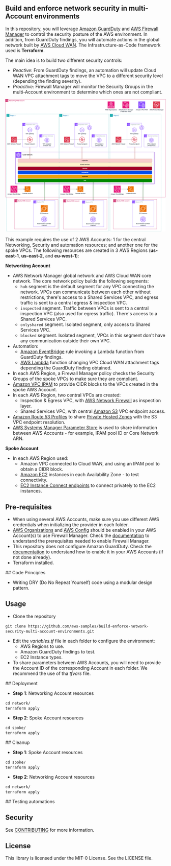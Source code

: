 ## Build and enforce network security in multi-Account environments

In this repository, you will leverage [Amazon GuardDuty](https://aws.amazon.com/guardduty/) and [AWS Firewall Manager](https://aws.amazon.com/es/firewall-manager/) to control the security posture of the AWS environment. In addition, from GuardDuty findings, you will automate actions in the global network built by [AWS Cloud WAN](https://aws.amazon.com/cloud-wan/). The Infrastructure-as-Code framework used is **Terraform**.

The main idea is to build two different security controls:

* *Reactive*: From GuardDuty findings, an automation will update Cloud WAN VPC attachment tags to move the VPC to a different security level (depending the finding severity).
* *Proactive*: Firewall Manager will monitor the Security Groups in the multi-Account environment to determine which ones are not compliant.

![Architecture diagram](./images/full-architecture.png)

This example requires the use of 2 AWS Accounts: 1 for the central Networking, Security and automation resources; and another one for the spoke VPCs. The following resources are created in 3 AWS Regions (**us-east-1**, **us-east-2**, and **eu-west-1**):

**Networking Account**

* AWS Network Manager global network and AWS Cloud WAN core network. The core network policy builds the following segments:
    * `hub` segment is the default segment for any VPC connecting the network. VPCs can communicate between each other without restrictions, there's access to a Shared Services VPC, and egress traffic is sent to a central egress & inspection VPC.
    * `inspected` segment. Traffic between VPCs is sent to a central inspection VPC (also used for egress traffic). There's access to a Shared Services VPC.
    * `onlyshared` segment. Isolated segment, only access to Shared Services VPC.
    * `blocked` segment. Isolated segment, VPCs in this segment don't have any communication outside their own VPC.
* Automation:
    * [Amazon EventBridge](https://aws.amazon.com/eventbridge/) rule invoking a Lambda function from GuardDuty findings.
    * [AWS Lambda](https://aws.amazon.com/pm/lambda/) function changing VPC Cloud WAN attachment tags depending the GuardDuty finding obtained.
* In each AWS Region, a Firewall Manager policy checks the Security Groups of the spoke VPCs to make sure they are compliant.
* [Amazon VPC IPAM](https://docs.aws.amazon.com/vpc/latest/ipam/what-it-is-ipam.html) to provide CIDR blocks to the VPCs created in the spoke AWS Account.
* In each AWS Region, two central VPCs are created:
    * Inspection & Egress VPC, with [AWS Network Firewall](https://aws.amazon.com/network-firewall/) as inspection layer.
    * Shared Services VPC, with central [Amazon S3](https://aws.amazon.com/pm/serv-s3/) VPC endpoint access.
* [Amazon Route 53 Profiles](https://docs.aws.amazon.com/Route53/latest/DeveloperGuide/profiles.html) to share [Private Hosted Zones](https://docs.aws.amazon.com/Route53/latest/DeveloperGuide/hosted-zones-private.html) with the S3 VPC endpoint resolution.
* [AWS Systems Manager Parameter Store](https://docs.aws.amazon.com/systems-manager/latest/userguide/systems-manager-parameter-store.html) is used to share information between AWS Accounts - for example, IPAM pool ID or Core Network ARN.

**Spoke Account**

* In each AWS Region used:
    * Amazon VPC connected to Cloud WAN, and using an IPAM pool to obtain a CIDR block.
    * [Amazon EC2](https://aws.amazon.com/ec2/) instances in each Availability Zone - to test connectivity.
    * [EC2 Instance Connect endpoints](https://docs.aws.amazon.com/AWSEC2/latest/UserGuide/connect-using-eice.html) to connect privately to the EC2 instances.

## Pre-requisites

* When using several AWS Accounts, make sure you use different AWS credentials when initializing the provider in each folder.
* [AWS Organizations](https://docs.aws.amazon.com/organizations/latest/userguide/orgs_introduction.html) and [AWS Config](https://docs.aws.amazon.com/config/latest/developerguide/WhatIsConfig.html) should be enabled in your AWS Account(s) to use Firewall Manager. Check the [documentation](https://docs.aws.amazon.com/waf/latest/developerguide/fms-prereq.html) to understand the prerequisites needed to enable Firewall Manager.
* This repository does not configure Amazon GuardDuty. Check the [documentation](https://docs.aws.amazon.com/guardduty/latest/ug/guardduty_settingup.html) to understand how to enable it in your AWS Accounts (if not done already).
* Terraform installed.

## Code Principles

* Writing DRY (Do No Repeat Yourself) code using a modular design pattern.

## Usage

* Clone the repository

```
git clone https://github.com/aws-samples/build-enforce-network-security-multi-account-environments.git
```

* Edit the *variables.tf* file in each folder to configure the environment:
    * AWS Regions to use.
    * Amazon GuardDuty findings to test.
    * EC2 Instance types.
* To share parameters between AWS Accounts, you will need to provide the Account ID of the corresponding Account in each folder. We recommend the use of tha *tfvars* file.

## Deployment

* **Step 1**: Networking Account resources

```
cd network/
terraform apply
```

* **Step 2**: Spoke Account resources

```
cd spoke/
terraform apply
```

## Cleanup

* **Step 1**: Spoke Account resources

```
cd spoke/
terraform apply
```

* **Step 2**: Networking Account resources

```
cd network/
terraform apply
```

## Testing automations





## Security

See [CONTRIBUTING](CONTRIBUTING.md#security-issue-notifications) for more information.

## License

This library is licensed under the MIT-0 License. See the LICENSE file.

